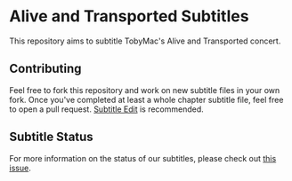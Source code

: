 # Alive and Transported Subtitles

This repository aims to subtitle TobyMac's Alive and Transported concert.

## Contributing
Feel free to fork this repository and work on new subtitle files in your own fork.
Once you've completed at least a whole chapter subtitle file, feel free to open a pull
request.
[Subtitle Edit](https://github.com/SubtitleEdit/subtitleedit) is recommended.

## Subtitle Status
For more information on the status of our subtitles, please check out [this issue](https://github.com/lhsazevedo/alive-and-transported-subs/issues/1).